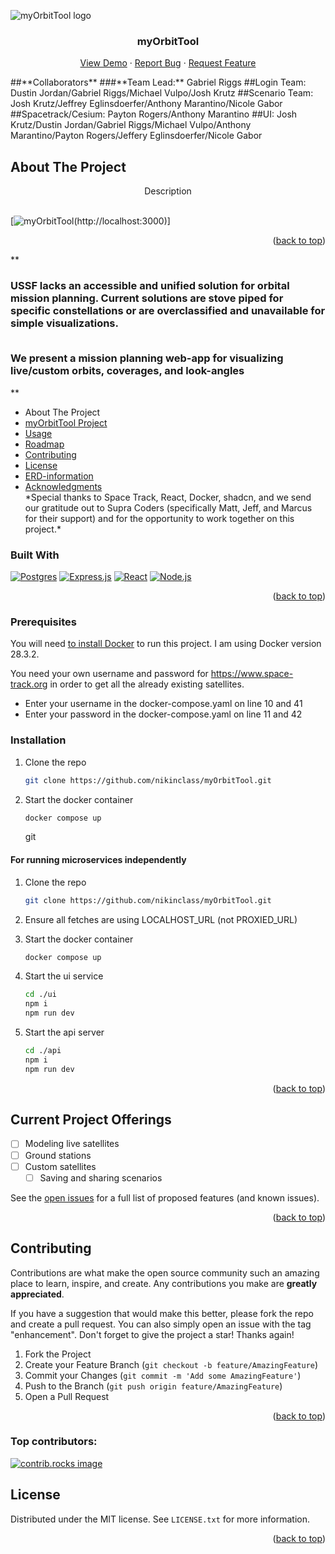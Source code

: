 <!-- Improved compatibility of back to top link: See: https://github.com/othneildrew/Best-README-Template/pull/73 -->

![myOrbitTool logo](./images/myOrbitToolLogo.png)

<!--
    <img src="https://github.com/nikinclass/myOrbitTool/blob/main/ui/src/assets/logo-dark.png" alt="Logo" width="80" height="80">
  </a> -->

<h3 align="center">myOrbitTool</h3>
<div>
  <p align="center">
    <a href="https://github.com/nikinclass/myOrbitTool">View Demo</a>
    &middot;
    <a href="https://github.com/nikinclass/myOrbitTool/issues/new?labels=bug&template=bug-report---.md">Report Bug</a>
    &middot;
    <a href="https://github.com/nikinclass/myOrbitTool/issues/new?labels=enhancement&template=feature-request---.md">Request Feature</a>
  </p>
##**Collaborators** 
###**Team Lead:** Gabriel Riggs
##Login Team:
Dustin Jordan/Gabriel Riggs/Michael Vulpo/Josh Krutz
##Scenario Team:
Josh Krutz/Jeffrey Eglinsdoerfer/Anthony Marantino/Nicole Gabor
##Spacetrack/Cesium:
Payton Rogers/Anthony Marantino
##UI:
Josh Krutz/Dustin Jordan/Gabriel Riggs/Michael Vulpo/Anthony Marantino/Payton Rogers/Jeffery Eglinsdoerfer/Nicole Gabor

## About The Project
  <p align="center">
    Description
    <br />
    <br />

[![myOrbitTool](./images/myOrbitTool.jpeg)(http://localhost:3000)]

<p align="right">(<a href="#readme-top">back to top</a>)</p>
**<h3>USSF lacks an accessible and unified solution for orbital mission planning. 
Current solutions are stove piped for specific constellations or are overclassified and 
unavailable for simple visualizations. ​<br><br>

We present a mission planning web-app for visualizing live/custom orbits, coverages,
and look-angles ​</h3>\*\*

  <ul>
    <li> <a img src="./images/myOrbitTool.jpeg">About The Project</a></li>
    <li><a href="https://github.com/nikinclass/myOrbitTool">myOrbitTool Project</a></li>
    <li><a href="#usage">Usage</a></li>
    <li><a href="https://github.com/nikinclass/myOrbitTool/issues">Roadmap</a></li>
    <li><a href="https://github.com/nikinclass/myOrbitTool/graphs/contributors">Contributing</a></li>
    <li><a href="https://github.com/nikinclass/myOrbitTool/blob/main/LICENSE">License</a></li>
    <li><a href= "https://github.com/users/nikinclass/projects/6/views/1?pane=issue&itemId=127645281&issue=nikinclass%7CmyOrbitTool%7C4">ERD-information</a></li>
    <li><a href="#acknowledgments">Acknowledgments</a></li>
    *Special thanks to Space Track, React, Docker, shadcn, and we send our gratitude out to Supra Coders (specifically Matt, Jeff, and Marcus for their support) and for the opportunity to work together on this project.*
  </ul>

### Built With

[![Postgres][Postgres]][Postgres-url]
[![Express.js][Express.js]][Express-url]
[![React][React.js]][React-url]
[![Node.js][Node.js]][Node-url]

<p align="right">(<a href="#readme-top">back to top</a>)</p>

### Prerequisites

You will need [to install Docker](https://docs.docker.com/engine/install/) to run this project. I am using Docker version 28.3.2.

You need your own username and password for https://www.space-track.org in order to get all the already existing satellites.

- Enter your username in the docker-compose.yaml on line 10 and 41
- Enter your password in the docker-compose.yaml on line 11 and 42

### Installation

1. Clone the repo
   ```sh
   git clone https://github.com/nikinclass/myOrbitTool.git
   ```
1. Start the docker container

   ```sh
   docker compose up
   ```

   git

#### For running microservices independently

1. Clone the repo

   ```sh
   git clone https://github.com/nikinclass/myOrbitTool.git
   ```

1. Ensure all fetches are using LOCALHOST_URL (not PROXIED_URL)

1. Start the docker container

   ```sh
   docker compose up
   ```

1. Start the ui service

   ```sh
   cd ./ui
   npm i
   npm run dev
   ```

1. Start the api server
   ```sh
   cd ./api
   npm i
   npm run dev
   ```

<p align="right">(<a href="#readme-top">back to top</a>)</p>

<!-- ROADMAP -->

## Current Project Offerings

- [ ] Modeling live satellites
- [ ] Ground stations
- [ ] Custom satellites
  - [ ] Saving and sharing scenarios

See the [open issues](https://github.com/nikinclass/myOrbitTool/issues) for a full list of proposed features (and known issues).

<p align="right">(<a href="#readme-top">back to top</a>)</p>

<!-- CONTRIBUTING -->

## Contributing

Contributions are what make the open source community such an amazing place to learn, inspire, and create. Any contributions you make are **greatly appreciated**.

If you have a suggestion that would make this better, please fork the repo and create a pull request. You can also simply open an issue with the tag "enhancement".
Don't forget to give the project a star! Thanks again!

1. Fork the Project
2. Create your Feature Branch (`git checkout -b feature/AmazingFeature`)
3. Commit your Changes (`git commit -m 'Add some AmazingFeature'`)
4. Push to the Branch (`git push origin feature/AmazingFeature`)
5. Open a Pull Request

<p align="right">(<a href="#readme-top">back to top</a>)</p>

### Top contributors:

<a href="https://github.com/nikinclass/myOrbitTool/graphs/contributors">
  <img src="https://contrib.rocks/image?repo=nikinclass/myOrbitTool" alt="contrib.rocks image" />
</a>

<!-- LICENSE -->

## License

Distributed under the MIT license. See `LICENSE.txt` for more information.

<p align="right">(<a href="#readme-top">back to top</a>)</p>

<!-- MARKDOWN LINKS & IMAGES -->
<!-- https://www.markdownguide.org/basic-syntax/#reference-style-links -->

[ERD-information]: https://github.com/users/nikinclass/projects/6/views/1?pane=issue&itemId=127645281&issue=nikinclass%7CmyOrbitTool%7C4
[contributors-shield]: https://img.shields.io/github/contributors/nikinclass/myOrbitTool.svg?style=for-the-badge
[contributors-url]: https://github.com/nikinclass/myOrbitTool/graphs/contributors
[forks-shield]: https://img.shields.io/github/forks/nikinclass/myOrbitTool.svg?style=for-the-badge
[forks-url]: https://github.com/nikinclass/myOrbitTool/network/members
[stars-shield]: https://img.shields.io/github/stars/nikinclass/myOrbitTool.svg?style=for-the-badge
[stars-url]: https://github.com/nikinclass/myOrbitTool/stargazers
[issues-shield]: https://img.shields.io/github/issues/nikinclass/myOrbitTool.svg?style=for-the-badge
[issues-url]: https://github.com/nikinclass/myOrbitTool/issues
[license-shield]: https://img.shields.io/github/license/nikinclass/myOrbitTool.svg?style=for-the-badge
[license-url]: https://github.com/nikinclass/myOrbitTool/blob/master/LICENSE.txt
[linkedin-shield]: https://img.shields.io/badge/-LinkedIn-black.svg?style=for-the-badge&logo=linkedin&colorB=555
[linkedin-url]: https://linkedin.com/in/linkedin_username
[product-screenshot]: images/screenshot.png
[Postgres]: https://img.shields.io/badge/Postgres-336791?style=for-the-badge&logo=postgresql&logoColor=white
[Postgres-url]: https://reactjs.org/
[Express.js]: https://img.shields.io/badge/Express.js-000000?style=for-the-badge&logo=express&logoColor=white
[Express-url]: https://reactjs.org/
[React.js]: https://img.shields.io/badge/React-20232A?style=for-the-badge&logo=react&logoColor=61DAFB
[React-url]: https://reactjs.org/
[Node.js]: https://img.shields.io/badge/node.js-339933?style=for-the-badge&logo=Node.js&logoColor=white
[Node-url]: https://reactjs.org/

</div>
